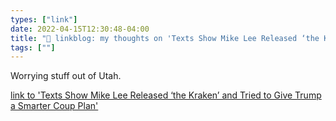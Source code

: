 ```yaml
---
types: ["link"]
date: 2022-04-15T12:30:48-04:00
title: "🔗 linkblog: my thoughts on 'Texts Show Mike Lee Released ‘the Kraken’ and Tried to Give Trump a Smarter Coup Plan'"
tags: [""]
---
```

Worrying stuff out of Utah.
 
[link to 'Texts Show Mike Lee Released ‘the Kraken’ and Tried to Give Trump a Smarter Coup Plan'](https://www.vice.com/en/article/wxd9pm/sen-mike-lee-mark-meadows-election)
